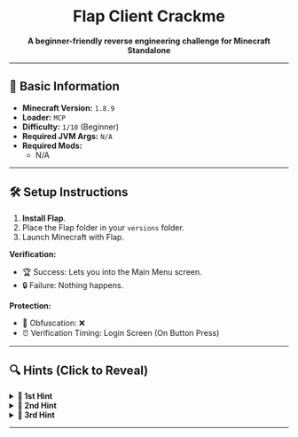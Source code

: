 <h1 align="center">Flap Client Crackme</h1>

<p align="center">
  <strong>A beginner-friendly reverse engineering challenge for Minecraft Standalone</strong>
</p>

---

## 📌 Basic Information  
- **Minecraft Version:** `1.8.9`  
- **Loader:** `MCP`  
- **Difficulty:** `1/10` (Beginner)  
- **Required JVM Args:** `N/A`   
- **Required Mods:**  
  - N/A

---

## 🛠️ Setup Instructions  
1. **Install Flap**.  
2. Place the Flap folder in your `versions` folder.  
3. Launch Minecraft with Flap.

**Verification:**  
- 🏆 Success: Lets you into the Main Menu screen.  
- 🔒 Failure: Nothing happens.  

**Protection:**  
- 🧬 Obfuscation: ❌ 
- ⏰ Verification Timing: Login Screen (On Button Press)

---

## 🔍 Hints (Click to Reveal)  
<details>  
<summary><strong>🚩 1st Hint</strong></summary>  

1. **Auth Package:**
   - ```vestige.util.keyauth```
</details>  

<details>  
<summary><strong>🚩 2nd Hint</strong></summary>  

2. **KeyAuth Reference:**  
   - Search for References on class ```vestige/util/keyauth/api/KeyAuth``` (LoginScreen will show up).  
</details>

<details>  
<summary><strong>🚩 3rd Hint</strong></summary>  

3. **What Method?:**  
   - Edit the ```mouseClicked``` method inside the ```LoginScreen``` class.
</details>  

---
